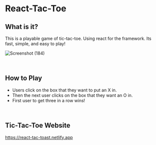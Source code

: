 # React-Tac-Toe

## What is it?
This is a playable game of tic-tac-toe. Using react for the framework. Its fast, simple, and easy to play!


![Screenshot (184)](https://user-images.githubusercontent.com/68923037/117060079-22215f00-ace6-11eb-8711-9167806f4763.png)

 
<br/>





## How to Play
* Users click on the box that they want to put an X in.
* Then the next user clicks on the box that they want an O in.
* First user to get three in a row wins!





<br/>

    
    

## Tic-Tac-Toe Website

https://react-tac-toast.netlify.app

<br/>

